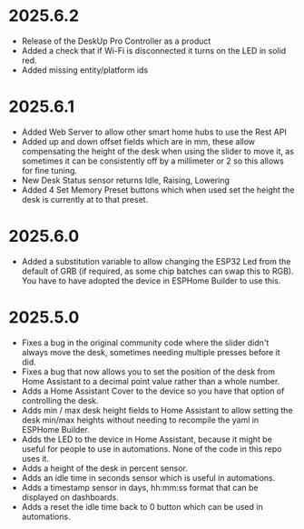# 2025.6.2
- Release of the DeskUp Pro Controller as a product
- Added a check that if Wi-Fi is disconnected it turns on the LED in solid red.
- Added missing entity/platform ids


# 2025.6.1
- Added Web Server to allow other smart home hubs to use the Rest API
- Added up and down offset fields which are in mm, these allow compensating the height of the desk when using the slider to move it, as sometimes it can be consistently off by a millimeter or 2 so this allows for fine tuning.
- New Desk Status sensor returns Idle, Raising, Lowering
- Added 4 Set Memory Preset buttons which when used set the height the desk is currently at to that preset.


# 2025.6.0
- Added a substitution variable to allow changing the ESP32 Led from the default of GRB (if required, as some chip batches can swap this to RGB). You have to have adopted the device in ESPHome Builder to use this.


# 2025.5.0
- Fixes a bug in the original community code where the slider didn't always move the desk, sometimes needing multiple presses before it did.
- Fixes a bug that now allows you to set the position of the desk from Home Assistant to a decimal point value rather than a whole number.
- Adds a Home Assistant Cover to the device so you have that option of controlling the desk.
- Adds min / max desk height fields to Home Assistant to allow setting the desk min/max heights without needing to recompile the yaml in ESPHome Builder.
- Adds the LED to the device in Home Assistant, because it might be useful for people to use in automations.  None of the code in this repo uses it.
- Adds a height of the desk in percent sensor.
- Adds an idle time in seconds sensor which is useful in automations.
- Adds a timestamp sensor in days, hh:mm:ss format that can be displayed on dashboards.
- Adds a reset the idle time back to 0 button which can be used in automations. 
